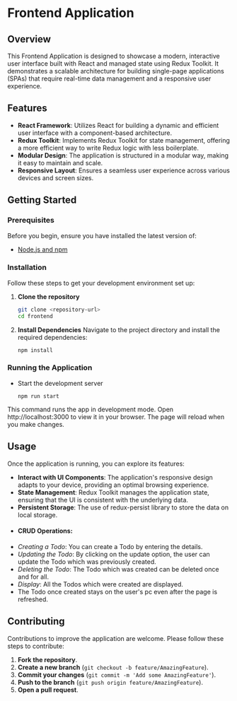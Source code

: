 # Frontend Application

## Overview

This Frontend Application is designed to showcase a modern, interactive user interface built with React and managed state using Redux Toolkit. It demonstrates a scalable architecture for building single-page applications (SPAs) that require real-time data management and a responsive user experience.

## Features

- **React Framework**: Utilizes React for building a dynamic and efficient user interface with a component-based architecture.
- **Redux Toolkit**: Implements Redux Toolkit for state management, offering a more efficient way to write Redux logic with less boilerplate.
- **Modular Design**: The application is structured in a modular way, making it easy to maintain and scale.
- **Responsive Layout**: Ensures a seamless user experience across various devices and screen sizes.

## Getting Started

### Prerequisites

Before you begin, ensure you have installed the latest version of:

- [Node.js and npm](https://nodejs.org/en/download/)

### Installation

Follow these steps to get your development environment set up:

1. **Clone the repository**

   ```bash
   git clone <repository-url>
   cd frontend
2. **Install Dependencies**
   Navigate to the project directory and install the required dependencies:
   ```
   npm install

### Running the Application
- Start the development server
  ```
  npm run start
This command runs the app in development mode. Open http://localhost:3000 to view it in your browser. The page will reload when you make changes.

## Usage

Once the application is running, you can explore its features:

- **Interact with UI Components**: The application's responsive design adapts to your device, providing an optimal browsing experience.
- **State Management**: Redux Toolkit manages the application state, ensuring that the UI is consistent with the underlying data.
- **Persistent Storage**: The use of redux-persist library to store the data on local storage.
- #### CRUD Operations:
 - *Creating a Todo*:
  You can create a Todo by entering the details.
 - *Updating the Todo*:
  By clicking on the update option, the user can update the Todo which was previously created.
 - *Deleting the Todo*:
  The Todo which was created can be deleted once and for all.
 - *Display*:
  All the Todos which were created are displayed.
- The Todo once created stays on the user's pc even after the page is refreshed.

## Contributing

Contributions to improve the application are welcome. Please follow these steps to contribute:

1. **Fork the repository**.
2. **Create a new branch** (`git checkout -b feature/AmazingFeature`).
3. **Commit your changes** (`git commit -m 'Add some AmazingFeature'`).
4. **Push to the branch** (`git push origin feature/AmazingFeature`).
5. **Open a pull request**.
   
